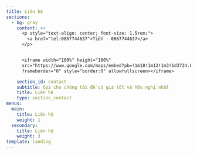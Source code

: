 ```yaml
---
title: Liên hệ
sections:
  - bg: gray
    content: >+
      <p style="text-align: center; font-size: 1.5rem;">
        <a href="tel:0867744637">Tiến - 0867744637</a>
      </p>


      <iframe width="100%" height="100%"
      src="https://www.google.com/maps/embed?pb=!1m18!1m12!1m3!1d3724.868690050066!2d105.85159561403982!3d20.997900094209005!2m3!1f0!2f0!3f0!3m2!1i1024!2i768!4f13.1!3m3!1m2!1s0x3135ac0d22df0947%3A0xd92b174453bf15!2zTmfDtSAxNjQgLSBI4buTbmcgTWFpLCBRdeG7s25oIEzDtGksIEhhaSBCw6AgVHLGsG5nLCBIw6AgTuG7mWksIFZp4buHdCBOYW0!5e0!3m2!1svi!2s!4v1486899657667" 
      frameborder="0" style="border:0" allowfullscreen></iframe>

    section_id: contact
    subtitle: Gọi cho chúng tôi để có giá tốt và hữu nghị nhất
    title: Liên hệ
    type: section_contact
menus:
  main:
    title: Liên hệ
    weight: 1
  secondary:
    title: Liên hệ
    weight: 3
template: landing
---
```


